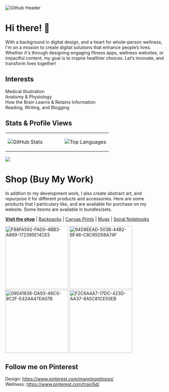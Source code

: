 ![Github Header](https://github.com/manningstinson/manningstinson/assets/104523090/93d6c665-d861-4db4-858e-1d1f52a5fdf2)

# Hi there! 👋
With a background in digital design, and a heart for whole-person wellness, I'm on a mission to create digital solutions that enhance people’s lives. Whether it's through designing engaging fitness apps, wellness websites, or impactful content, my goal is to inspire healthier choices. Let’s innovate, and transform lives together! 

## Interests
Medical Illustration <br>
Anatomy & Physiology <br>
How the Brain Learns & Retains Information <br>
Reading, Writing, and Blogging

## Stats & Profile Views
<table>
  <tr>
    <td valign="top" width="55%">

![GitHub Stats](https://github-readme-stats.vercel.app/api?username=manningstinson&show_icons=true&count_private=true&hide_border=true)

</td>
<td valign="top" width="45%">

![Top Languages](https://github-readme-stats.vercel.app/api/top-langs/?username=manningstinson&hide_border=true&layout=donut&hide=roff,&langs_count=6&include_repo=html,css,python,react,c&hide_title=true)

</td>
</tr>
</table>

![](https://komarev.com/ghpvc/?username=manningstinson&style=for-the-badge)


# Shop (Buy My Work)
In addtion to my development work, I also create abstract art, and repurpose it for different products and accessories.  Here are some products that I particulary like, and are available for purchase on my website. Some itesms are available in bundles/sets. <br> 

**[Visit the shop](https://manningstinson.com/shop)** | [Backpacks](https://manningstinson.com/product-category/backpacks/) | [Canvas Prints](https://manningstinson.com/product-category/canvas-prints/) | [Mugs](https://manningstinson.com/product-category/mugs/) | [Spiral Notebooks](https://manningstinson.com/product-category/spiral-notebooks/)


<img width="200" alt="F88FA592-FAD0-4BB3-A899-172395E14CE5" src="https://github.com/manningstinson/manningstinson/assets/104523090/082af53b-1b10-428b-a7dc-682147e10966">
<img width="200" alt="94D8EEAD-503B-44B2-BF46-C8C65D58A74F" src="https://github.com/manningstinson/manningstinson/assets/104523090/f86a8776-9837-4677-a2b0-43882920dc6b">
<img width="200" alt="09041838-DA93-49C0-9C2F-E42AA47EA07B" src="https://github.com/manningstinson/manningstinson/assets/104523090/7efd12f9-551e-4415-b2f1-ee05dfb57045">
<img width="200" alt="F2C6A4A7-17DC-423D-AA37-8A5C81CE50EB" src="https://github.com/manningstinson/manningstinson/assets/104523090/fffcec0e-2545-4b5c-9a71-96b4bf794df1">

## Follow me on Pinterest
Design: https://www.pinterest.com/manningstinson/ <br>
Wellness: https://www.pinterest.com/train5d/


<!--
**manningstinson/manningstinson** is a ✨ _special_ ✨ repository because its `README.md` (this file) appears on your GitHub profile.

Here are some ideas to get you started:

- 🔭 I’m currently working on ...
- 🌱 I’m currently learning ...
- 👯 I’m looking to collaborate on ...
- 🤔 I’m looking for help with ...
- 💬 Ask me about ...
- 📫 How to reach me: ...
- 😄 Pronouns: ...
- ⚡ Fun fact: ...
-->
